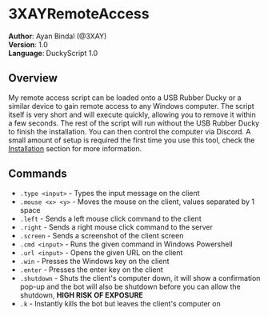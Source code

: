 # 3XAYRemoteAccess
**Author**: Ayan Bindal (@3XAY) <br>
**Version**: 1.0 <br>
**Language**: DuckyScript 1.0

## Overview
My remote access script can be loaded onto a USB Rubber Ducky or a similar device to gain remote access to any Windows computer. The script itself is very short and will execute quickly, allowing you to remove it within a few seconds. The rest of the script will run without the USB Rubber Ducky to finish the installation. You can then control the computer via Discord. A small amount of setup is required the first time you use this tool, check the [Installation](#Installation) section for more information.

## Commands
* `.type <input>` - Types the input message on the client
* `.mouse <x> <y>` - Moves the mouse on the client, values separated by 1 space
* `.left` - Sends a left mouse click command to the client
* `.right` - Sends a right mouse click command to the server
* `.screen` - Sends a screenshot of the client screen
* `.cmd <input>` - Runs the given command in Windows Powershell
* `.url <input>` - Opens the given URL on the client
* `.win` - Presses the Windows key on the client
* `.enter` - Presses the enter key on the client
* `.shutdown` - Shuts the client's computer down, it will show a confirmation pop-up and the bot will also be shutdown before you can allow the shutdown, **HIGH RISK OF EXPOSURE**
* `.k` - Instantly kills the bot but leaves the client's computer on